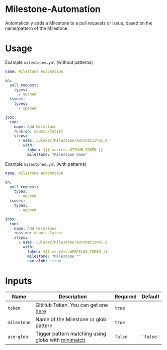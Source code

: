 # Milestone-Automation
Automatically adds a Milestone to a pull requests or issue, based on the name/pattern of the Milestone.

# Usage
Example `milestones.yml` (without patterns)
```yml
name: Milestone Automation

on:
  pull_request:
    types:
      - opened
  issues:
    types:
      - opened

jobs:
  run:
    name: Add Milestone
    runs-on: ubuntu-latest
    steps:
      - uses: Julexar/Milestone-Automation@1.0
        with:
          token: ${{ secrets.GITHUB_TOKEN }}
          milestone: "Milestone Name"
```

Example `milestones.yml` (with patterns)
```yml
name: Milestone Automation

on:
  pull_request:
    types:
      - opened
  issues:
    types:
      - opened

jobs:
  run:
    name: Add Milestone
    runs-on: ubuntu-latest
    steps:
      - uses: Julexar/Milestone-Automation@1.0
        with:
          token: ${{ secrets.WORKFLOW_TOKEN }}
          milestone: "Milestone *"
          use-glob: 'true'
```

# Inputs

| Name          | Description                                                                                   | Required | Default   |
| ------------- | --------------------------------------------------------------------------------------------- | -------- | --------- |
| `token`       | GitHub Token. You can get one [here](https://github.com/settings/tokens)                      | `true`   |           |
| `milestone`   | Name of the Milestone or glob pattern                                                         | `true`   |           |
| `use-glob`    | Tigger pattern matching using globs with [minimatch](https://www.npmjs.com/package/minimatch) | `false`  | `'false'` |